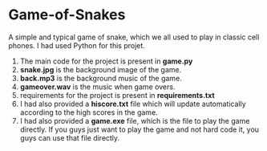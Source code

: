 # Game-of-Snakes
A simple and typical game of snake, which we all used to play in classic cell phones. 
I had used Python for this projet.

1. The main code for the project is present in **game.py**
2. **snake.jpg** is the background image of the game.
3. **back.mp3** is the background music of the game.
4. **gameover.wav** is the music when game overs.
5. requirements for the project is present in **requirements.txt**
6. I had also provided a **hiscore.txt** file which will update automatically according to the high scores in the game.
7. I had also provided a **game.exe** file, which is the file to play the game directly. If you guys just want to play the game and not hard code it, you guys can use that file directly. 
